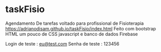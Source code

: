 # taskFisio
Agendamento De tarefas voltado para profissional de Fisioterapia
https://adrianodisam.github.io/taskFisio/index.html
 Feito com bootstrap HTML um pouco de CSS  javascript e banco de dados Firebase

Login de teste : eu@test.com
Senha de teste : 123456
